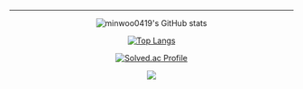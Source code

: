 

---
<div align="center">

![minwoo0419's GitHub stats](https://github-readme-stats.vercel.app/api?username=minwoo0419&show_icons=true&theme=dark)

[![Top Langs](https://github-readme-stats.vercel.app/api/top-langs/?username=minwoo0419&layout=compact&theme=dracula)](https://github.com/minwoo0419)

[![Solved.ac Profile](http://mazassumnida.wtf/api/v2/generate_badge?boj=tlrmsjtm4545)](https://solved.ac/tlrmsjtm4545/)
</div>
<div align="center" style="width=100%">
  <a href="https://github.com/devxb/gitanimals" style="width=100%">
    <img src="https://render.gitanimals.org/farms/minwoo0419"/>
  </a>
</div>
